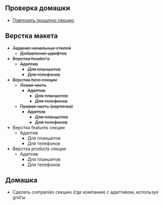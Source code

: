 
## Проверка домашки

- [Повторить прошлую лекцию](9._Погружение_в_GridCSS.md)

## Верстка макета
- <s>Задание начальных стилей</s>
	- <s>Добавление шрифтов</s>
- <s>Верстка header'а</s>
	- <s>Адаптив</s>
		- <s>Для планшетов</s>
		- <s>Для телефонов</s>
- <s>Верстка hero секции</s>
	- <s>Левая часть</s>
		- <s>Адаптив</s>
			- <s>Для планшетов</s>
			- <s>Для телефонов</s>
	- <s>Правая часть (картинка)</s>
		- <s>Адаптив</s>
			- <s>Для планшетов</s>
			- <s>Для телефонов</s>
 -  Верстка features секции
	- Адаптив
		- Для планшетов
		- Для телефонов
- Верстка products секции
	- Адаптив
		- Для планшетов
		- Для телефонов
## Домашка
- Сделать companies секцию (где компании) с адаптивом, используя grid'ы